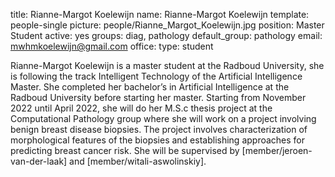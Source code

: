 title: Rianne-Margot Koelewijn
name: Rianne-Margot Koelewijn
template: people-single
picture: people/Rianne_Margot_Koelewijn.jpg
position: Master Student
active: yes
groups: diag, pathology
default_group: pathology
email: mwhmkoelewijn@gmail.com
office: 
type: student

Rianne-Margot Koelewijn is a master student at the Radboud University, she is following the track Intelligent Technology of the Artificial Intelligence Master.  She completed her bachelor’s in Artificial Intelligence at the Radboud University before starting her master. Starting from November 2022 until April 2022, she will do her M.S.c thesis project at the Computational Pathology group where she will work on a project involving benign breast disease biopsies. The project involves characterization of morphological features of the biopsies and establishing approaches for predicting breast cancer risk. She will be supervised by [member/jeroen-van-der-laak] and [member/witali-aswolinskiy]. 
